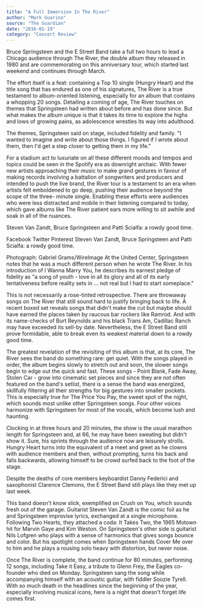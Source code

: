 ```yaml
---
title: "A Full Immersion In The River"
author: "Mark Guarino"
source: "The Guardian"
date: "2016-01-19"
category: "Concert Review"
---
```


Bruce Springsteen and the E Street Band take a full two hours to lead a Chicago audience through The River, the double album they released in 1980 and are commemorating on this anniversary tour, which started last weekend and continues through March.

The effort itself is a feat: containing a Top 10 single (Hungry Heart) and the title song that has endured as one of his signatures, The River is a true testament to album-oriented listening, especially for an album that contains a whopping 20 songs. Detailing a coming of age, The River touches on themes that Springsteen had written about before and has done since. But what makes the album unique is that it takes its time to explore the highs and lows of growing pains, as adolescence wrestles its way into adulthood.

The themes, Springsteen said on stage, included fidelity and family. "I wanted to imagine and write about those things. I figured if I wrote about them, then I'd get a step closer to getting them in my life."

For a stadium act to luxuriate on all these different moods and tempos and topics could be seen in the Spotify era as downright archaic. With fewer new artists approaching their music to make grand gestures in favour of making records involving a battalion of songwriters and producers and intended to push the live brand, the River tour is a testament to an era when artists felt emboldened to go deep, pushing their audience beyond the scope of the three- minute single. Enabling these efforts were audiences who were less distracted and mobile in their listening compared to today, which gave albums like The River patient ears more willing to sit awhile and soak in all of the nuances.

Steven Van Zandt, Bruce Springsteen and Patti Scialfa: a rowdy good time.

Facebook Twitter Pinterest Steven Van Zandt, Bruce Springsteen and Patti Scialfa: a rowdy good time.

Photograph: Gabriel Grams/WireImage At the United Center, Springsteen notes that he was a much different person when he wrote The River. In his introduction of I Wanna Marry You, he describes its earnest pledge of fidelity as "a song of youth - love in all its glory and all of its early tentativeness before reality sets in ... not real but I had to start someplace."

This is not necessarily a rose-tinted retrospective. There are throwaway songs on The River that still sound hard to justify bringing back to life. A recent boxed set reveals songs that didn't make the cut but maybe should have earned the places taken by raucous bar rockers like Ramrod. And with its name-checks of Burt Reynolds and his black Trans Am, Cadillac Ranch may have exceeded its sell-by date. Nevertheless, the E Street Band still prove formidable, able to break even its weakest material down to a rowdy good time.

The greatest revelation of the revisiting of this album is that, at its core, The River sees the band do something rare: get quiet. With the songs played in order, the album begins slowly to stretch out and soon, the slower songs begin to edge out the quick and fast. These songs - Point Blank, Fade Away, Stolen Car - grow into cinematic set pieces and since they are not often featured on the band's setlist, there is a sense the band was energized, skillfully filtering all their strengths for big gestures into smaller pockets. This is especially true for The Price You Pay, the sweet spot of the night, which sounds most unlike other Springsteen songs. Four other voices harmonize with Springsteen for most of the vocals, which become lush and haunting.

Clocking in at three hours and 20 minutes, the show is the usual marathon length for Springsteen and, at 66, he may have been sweating but didn't show it. Sure, his sprints through the audience now are leisurely strolls. Hungry Heart turns into the equivalent of a meet and greet as he clowns with audience members and then, without prompting, turns his back and falls backwards, allowing himself to be crowd surfed back to the foot of the stage.

Despite the deaths of core members keyboardist Danny Federici and saxophonist Clarence Clemons, the E Street Band still plays like they met up last week.

This band doesn't know slick, exemplified on Crush on You, which sounds fresh out of the garage. Guitarist Steven Van Zandt is the comic foil as he and Springsteen improvise lyrics, exchanged at a single microphone. Following Two Hearts, they attached a coda: It Takes Two, the 1965 Motown hit for Marvin Gaye and Kim Weston. On Springsteen's other side is guitarist Nils Lofgren who plays with a sense of harmonics that gives songs bounce and color. But his spotlight comes when Springsteen hands Cover Me over to him and he plays a rousing solo heavy with distortion, but never noise.

Once The River is complete, the band continue for 80 minutes, performing 12 songs, including Take it Easy, a tribute to Glenn Frey, the Eagles co-founder who died on Monday. Springsteen sang the song while accompanying himself with an acoustic guitar, with fiddler Soozie Tyrell. With so much death in the headlines since the beginning of the year, especially involving musical icons, here is a night that doesn't forget life comes first.